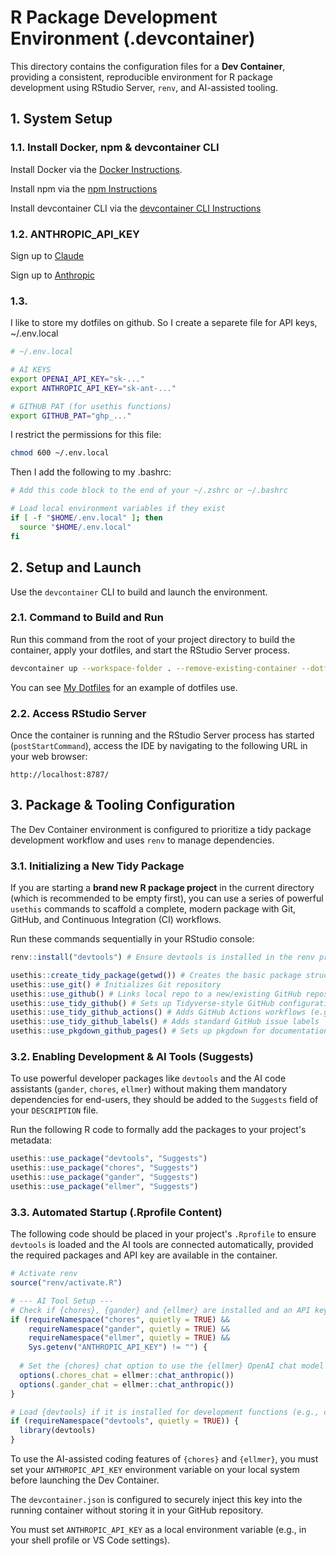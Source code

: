 # R Package Development Environment (.devcontainer)

This directory contains the configuration files for a **Dev Container**, providing a consistent, reproducible environment for R package development using RStudio Server, `renv`, and AI-assisted tooling.

## 1. System Setup

### 1.1. Install Docker, npm & devcontainer CLI

Install Docker via the [Docker Instructions](https://docs.docker.com/engine/install/ubuntu/#install-using-the-repository).

Install npm via the [npm Instructions](https://www.digitalocean.com/community/tutorials/how-to-install-node-js-on-ubuntu-22-04#option-1-installing-node-js-with-apt-from-the-default-repositories)

Install devcontainer CLI via the [devcontainer CLI Instructions](https://code.visualstudio.com/docs/devcontainers/devcontainer-cli#_npm-install)

### 1.2. ANTHROPIC_API_KEY

Sign up to [Claude](https://claude.ai/)

Sign up to [Anthropic](https://console.anthropic.com)

### 1.3.

I like to store my dotfiles on github. So I create a separete file for API keys, ~/.env.local

```Bash
# ~/.env.local

# AI KEYS
export OPENAI_API_KEY="sk-..."
export ANTHROPIC_API_KEY="sk-ant-..."

# GITHUB PAT (for usethis functions)
export GITHUB_PAT="ghp_..."
```

I restrict the permissions for this file:

```Bash
chmod 600 ~/.env.local
```

Then I add the following to my .bashrc:

```Bash
# Add this code block to the end of your ~/.zshrc or ~/.bashrc

# Load local environment variables if they exist
if [ -f "$HOME/.env.local" ]; then
  source "$HOME/.env.local"
fi
```

## 2. Setup and Launch

Use the `devcontainer` CLI to build and launch the environment.

### 2.1. Command to Build and Run

Run this command from the root of your project directory to build the container, apply your dotfiles, and start the RStudio Server process.

```Bash
devcontainer up --workspace-folder . --remove-existing-container --dotfiles-repository "https://github.com/MichaelSandilands/dotfiles" --dotfiles-install-command "install.sh"
```

You can see [My Dotfiles](https://github.com/MichaelSandilands/dotfiles) for an example of dotfiles use. 

### 2.2. Access RStudio Server

Once the container is running and the RStudio Server process has started (`postStartCommand`), access the IDE by navigating to the following URL in your web browser:

```
http://localhost:8787/
```

## 3. Package & Tooling Configuration

The Dev Container environment is configured to prioritize a tidy package development workflow and uses `renv` to manage dependencies.

### 3.1. Initializing a New Tidy Package

If you are starting a **brand new R package project** in the current directory (which is recommended to be empty first), you can use a series of powerful `usethis` commands to scaffold a complete, modern package with Git, GitHub, and Continuous Integration (CI) workflows.

Run these commands sequentially in your RStudio console:

```R
renv::install("devtools") # Ensure devtools is installed in the renv project

usethis::create_tidy_package(getwd()) # Creates the basic package structure in the current directory
usethis::use_git() # Initializes Git repository
usethis::use_github() # Links local repo to a new/existing GitHub repository
usethis::use_tidy_github() # Sets up Tidyverse-style GitHub configuration
usethis::use_tidy_github_actions() # Adds GitHub Actions workflows (e.g., R-CMD-check)
usethis::use_tidy_github_labels() # Adds standard GitHub issue labels
usethis::use_pkgdown_github_pages() # Sets up pkgdown for documentation website deployment
```

### 3.2. Enabling Development & AI Tools (Suggests)

To use powerful developer packages like `devtools` and the AI code assistants (`gander`, `chores`, `ellmer`) without making them mandatory dependencies for end-users, they should be added to the `Suggests` field of your `DESCRIPTION` file.

Run the following R code to formally add the packages to your project's metadata:

```R
usethis::use_package("devtools", "Suggests")
usethis::use_package("chores", "Suggests")
usethis::use_package("gander", "Suggests")
usethis::use_package("ellmer", "Suggests")
```

### 3.3. Automated Startup (.Rprofile Content)

The following code should be placed in your project's `.Rprofile` to ensure `devtools` is loaded and the AI tools are connected automatically, provided the required packages and API key are available in the container.

```R
# Activate renv
source("renv/activate.R")

# --- AI Tool Setup ---
# Check if {chores}, {gander} and {ellmer} are installed and an API key is present
if (requireNamespace("chores", quietly = TRUE) &&
    requireNamespace("gander", quietly = TRUE) &&
    requireNamespace("ellmer", quietly = TRUE) &&
    Sys.getenv("ANTHROPIC_API_KEY") != "") {
  
  # Set the {chores} chat option to use the {ellmer} OpenAI chat model
  options(.chores_chat = ellmer::chat_anthropic())
  options(.gander_chat = ellmer::chat_anthropic())
}

# Load {devtools} if it is installed for development functions (e.g., check, document, load_all)
if (requireNamespace("devtools", quietly = TRUE)) { 
  library(devtools) 
}
```

To use the AI-assisted coding features of `{chores}` and `{ellmer}`, you must set your `ANTHROPIC_API_KEY` environment variable on your local system before launching the Dev Container.

The `devcontainer.json` is configured to securely inject this key into the running container without storing it in your GitHub repository.

You must set `ANTHROPIC_API_KEY` as a local environment variable (e.g., in your shell profile or VS Code settings). 
